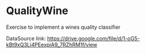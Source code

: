 # QualityWine
Exercise to implement a wines quality classifier

DataSource link:  https://drive.google.com/file/d/1-oG5-kBt9xQ3Li4PEexpiA9_7RZhRM1f/view
